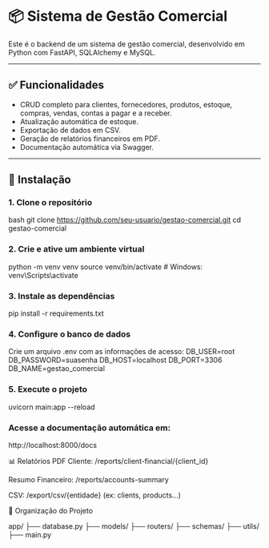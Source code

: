 # 📦 Sistema de Gestão Comercial

Este é o backend de um sistema de gestão comercial, desenvolvido em Python com FastAPI, SQLAlchemy e MySQL.

---

## ✅ Funcionalidades

- CRUD completo para clientes, fornecedores, produtos, estoque, compras, vendas, contas a pagar e a receber.
- Atualização automática de estoque.
- Exportação de dados em CSV.
- Geração de relatórios financeiros em PDF.
- Documentação automática via Swagger.

---

## 🚀 Instalação

### 1. Clone o repositório

bash
git clone https://github.com/seu-usuario/gestao-comercial.git
cd gestao-comercial

### 2. Crie e ative um ambiente virtual

python -m venv venv
source venv/bin/activate  # Windows: venv\\Scripts\\activate


### 3. Instale as dependências

pip install -r requirements.txt


### 4. Configure o banco de dados

Crie um arquivo .env com as informações de acesso:
DB_USER=root
DB_PASSWORD=suasenha
DB_HOST=localhost
DB_PORT=3306
DB_NAME=gestao_comercial

### 5. Execute o projeto

uvicorn main:app --reload

### Acesse a documentação automática em:

http://localhost:8000/docs

📊 Relatórios
PDF Cliente: /reports/client-financial/{client_id}

Resumo Financeiro: /reports/accounts-summary

CSV: /export/csv/{entidade} (ex: clients, products...)

📌 Organização do Projeto

app/
├── database.py
├── models/
├── routers/
├── schemas/
├── utils/
├── main.py
